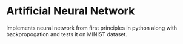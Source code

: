 # Artificial Neural Network

Implements neural network from first principles in python along with backpropogation and tests it on MINIST dataset.